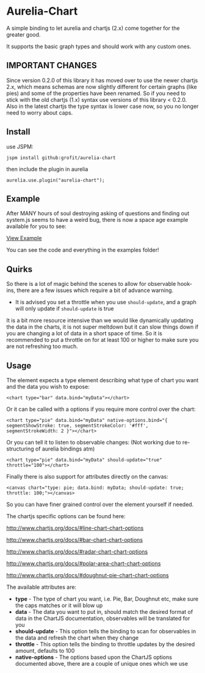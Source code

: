 # Aurelia-Chart

A simple binding to let aurelia and chartjs (2.x) come together for the greater good.

It supports the basic graph types and should work with any custom ones.

## IMPORTANT CHANGES

Since version 0.2.0 of this library it has moved over to use the newer chartjs 2.x, which means schemas
are now slightly different for certain graphs (like pies) and some of the properties have been renamed. 
So if you need to stick with the old chartjs (1.x) syntax use versions of this library < 0.2.0. Also in
the latest chartjs the type syntax is lower case now, so you no longer need to worry about caps.

## Install

use JSPM:

`jspm install github:grofit/aurelia-chart`

then include the plugin in aurelia

`aurelia.use.plugin("aurelia-chart");`

## Example

After MANY hours of soul destroying asking of questions and finding out system.js seems to have a weird bug,
there is now a space age example available for you to see:

[View Example](https://rawgit.com/grofit/aurelia-chart/master/examples/index.html)

You can see the code and everything in the examples folder!

## Quirks

So there is a lot of magic behind the scenes to allow for observable hook-ins, there are a few issues
which require a bit of advance warning.

* It is advised you set a throttle when you use `should-update`, and a graph will only update if `should-update` is true

It is a bit more resource intensive than we would like dynamically updating the data in the charts, it is not
super meltdown but it can slow things down if you are changing a lot of data in a short space of time. So it is
recommended to put a throttle on for at least 100 or higher to make sure you are not refreshing too much.

## Usage
The element expects a type element describing what type of chart you want and the data you wish to expose:
```
<chart type="bar" data.bind="myData"></chart>
```

Or it can be called with a options if you require more control over the chart:
```
<chart type="pie" data.bind="myData" native-options.bind="{ segmentShowStroke: true, segmentStrokeColor: '#fff', segmentStrokeWidth: 2 }"></chart>
```

Or you can tell it to listen to observable changes: (Not working due to re-structuring of aurelia bindings atm)
```
<chart type="pie" data.bind="myData" should-update="true" throttle="100"></chart>
```

Finally there is also support for attributes directly on the canvas:
```
<canvas chart="type: pie; data.bind: myData; should-update: true; throttle: 100;"></canvas>
```

So you can have finer grained control over the element yourself if needed.

The chartjs specific options can be found here:

http://www.chartjs.org/docs/#line-chart-chart-options

http://www.chartjs.org/docs/#bar-chart-chart-options

http://www.chartjs.org/docs/#radar-chart-chart-options

http://www.chartjs.org/docs/#polar-area-chart-chart-options

http://www.chartjs.org/docs/#doughnut-pie-chart-chart-options

The available attributes are:

* **type** - The type of chart you want, i.e. Pie, Bar, Doughnut etc, make sure the caps matches or it will blow up
* **data** - The data you want to put in, should match the desired format of data in the ChartJS documentation, observables will be translated for you
* **should-update** - This option tells the binding to scan for observables in the data and refresh the chart when they change
* **throttle** - This option tells the binding to throttle updates by the desired amount, defaults to 100
* **native-options** - The options based upon the ChartJS options documented above, there are a couple of unique ones which we use
